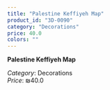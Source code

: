 ```yaml
---
title: "Palestine Keffiyeh Map"
product_id: "3D-0090"
category: "Decorations"
price: 40.0
colors: ""
---
```


**Palestine Keffiyeh Map**

*Category*: Decorations  
*Price*: ₪40.0

